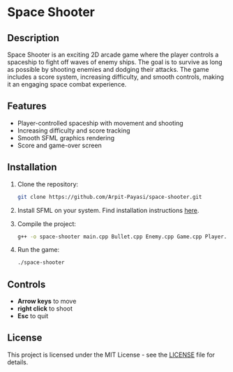 
# Space Shooter

## Description

Space Shooter is an exciting 2D arcade game where the player controls a spaceship to fight off waves of enemy ships. The goal is to survive as long as possible by shooting enemies and dodging their attacks. The game includes a score system, increasing difficulty, and smooth controls, making it an engaging space combat experience.

## Features

- Player-controlled spaceship with movement and shooting
- Increasing difficulty and score tracking
- Smooth SFML graphics rendering
- Score and game-over screen

## Installation

1. Clone the repository:
   ```bash
   git clone https://github.com/Arpit-Payasi/space-shooter.git
   ```

2. Install SFML on your system. Find installation instructions [here](https://www.sfml-dev.org/download.php).

3. Compile the project:
   ```bash
   g++ -o space-shooter main.cpp Bullet.cpp Enemy.cpp Game.cpp Player.cpp -lsfml-graphics -lsfml-window -lsfml-system
   ```

4. Run the game:
   ```bash
   ./space-shooter
   ```

## Controls

- **Arrow keys** to move
- **right click** to shoot
- **Esc** to quit

## License

This project is licensed under the MIT License - see the [LICENSE](LICENSE) file for details.

